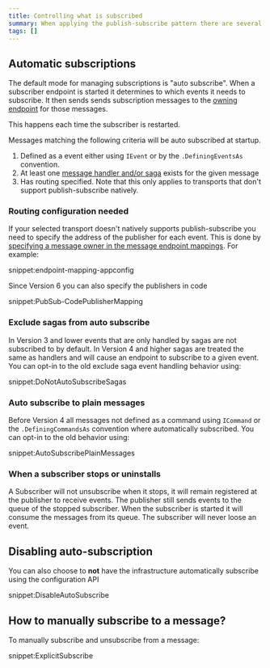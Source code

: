 ```yaml
---
title: Controlling what is subscribed
summary: When applying the publish-subscribe pattern there are several ways to control what messages are subscribed to
tags: []
---
```



## Automatic subscriptions

The default mode for managing subscriptions is  "auto subscribe". When a subscriber endpoint is started it determines to which events it needs to subscribe. It then sends sends subscription messages to the [owning endpoint](/nservicebus/messaging/message-owner.md) for those messages. 

This happens each time the subscriber is restarted. 

Messages matching the following criteria will be auto subscribed at startup.

 1. Defined as a event either using `IEvent` or by the `.DefiningEventsAs` convention.
 1. At least one [message handler and/or saga](/nservicebus/handlers/) exists for the given message
 1. Has routing specified. Note that this only applies to transports that don't support publish-subscribe natively. 


### Routing configuration needed

If your selected transport doesn't natively supports publish-subscribe you need to specify the address of the publisher for each event. This is done by [specifying a message owner in the message endpoint mappings](/nservicebus/messaging/message-owner.md). For example:

snippet:endpoint-mapping-appconfig

Since Version 6 you can also specify the publishers in code

snippet:PubSub-CodePublisherMapping

### Exclude sagas from auto subscribe

In Version 3 and lower events that are only handled by sagas are not subscribed to by default. In Version 4 and higher sagas are treated the same as handlers and will cause an endpoint to subscribe to a given event. You can opt-in to the old exclude saga event handling behavior using:

snippet:DoNotAutoSubscribeSagas


### Auto subscribe to plain messages

Before Version 4 all messages not defined as a command using `ICommand` or the `.DefiningCommandsAs` convention where automatically subscribed. You can opt-in to the old behavior using:

snippet:AutoSubscribePlainMessages

 
### When a subscriber stops or uninstalls

A Subscriber will not unsubscribe when it stops, it will remain registered at the publisher to receive events. The publisher still sends events to the queue of the stopped subscriber. When the subscriber is started it will consume the messages from its queue. The subscriber will never loose an event.


## Disabling auto-subscription

You can also choose to **not** have the infrastructure automatically subscribe using the configuration API

snippet:DisableAutoSubscribe


## How to manually subscribe to a message?

To manually subscribe and unsubscribe from a message:

snippet:ExplicitSubscribe
